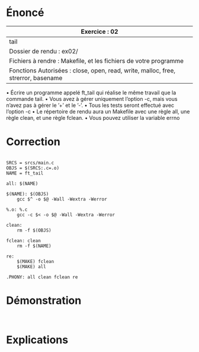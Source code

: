 # Énoncé

| Exercice : 02                                                                     |
| --------------------------------------------------------------------------------- |
| tail                                                                              |
| Dossier de rendu : ex02/                                                          |
| Fichiers à rendre : Makefile, et les fichiers de votre programme                  |
| Fonctions Autorisées : close, open, read, write, malloc, free, strerror, basename |
• Écrire un programme appelé ft_tail qui réalise le même travail que la commande
tail.
• Vous avez à gérer uniquement l’option -c, mais vous n’avez pas à gérer le ’+’ et
le ’-’.
• Tous les tests seront effectué avec l’option -c
• Le répertoire de rendu aura un Makefile avec une règle all, une règle clean, et
une règle fclean.
• Vous pouvez utiliser la variable errno
# Correction

```C

```

```make
SRCS = srcs/main.c
OBJS = $(SRCS:.c=.o)
NAME = ft_tail

all: $(NAME)

$(NAME): $(OBJS)
	gcc $^ -o $@ -Wall -Wextra -Werror

%.o: %.c
	gcc -c $< -o $@ -Wall -Wextra -Werror

clean:
	rm -f $(OBJS)

fclean: clean
	rm -f $(NAME)

re: 
	$(MAKE) fclean 
	$(MAKE) all

.PHONY: all clean fclean re
```
# Démonstration

```C

```

```

```
# Explications
